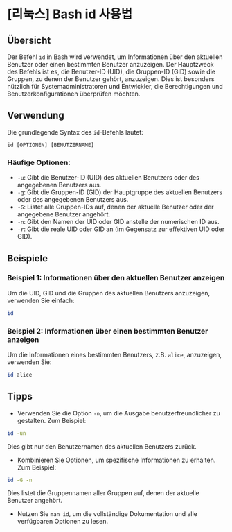 # [리눅스] Bash id 사용법

## Übersicht
Der Befehl `id` in Bash wird verwendet, um Informationen über den aktuellen Benutzer oder einen bestimmten Benutzer anzuzeigen. Der Hauptzweck des Befehls ist es, die Benutzer-ID (UID), die Gruppen-ID (GID) sowie die Gruppen, zu denen der Benutzer gehört, anzuzeigen. Dies ist besonders nützlich für Systemadministratoren und Entwickler, die Berechtigungen und Benutzerkonfigurationen überprüfen möchten.

## Verwendung
Die grundlegende Syntax des `id`-Befehls lautet:

```
id [OPTIONEN] [BENUTZERNAME]
```

### Häufige Optionen:
- `-u`: Gibt die Benutzer-ID (UID) des aktuellen Benutzers oder des angegebenen Benutzers aus.
- `-g`: Gibt die Gruppen-ID (GID) der Hauptgruppe des aktuellen Benutzers oder des angegebenen Benutzers aus.
- `-G`: Listet alle Gruppen-IDs auf, denen der aktuelle Benutzer oder der angegebene Benutzer angehört.
- `-n`: Gibt den Namen der UID oder GID anstelle der numerischen ID aus.
- `-r`: Gibt die reale UID oder GID an (im Gegensatz zur effektiven UID oder GID).

## Beispiele
### Beispiel 1: Informationen über den aktuellen Benutzer anzeigen
Um die UID, GID und die Gruppen des aktuellen Benutzers anzuzeigen, verwenden Sie einfach:

```bash
id
```

### Beispiel 2: Informationen über einen bestimmten Benutzer anzeigen
Um die Informationen eines bestimmten Benutzers, z.B. `alice`, anzuzeigen, verwenden Sie:

```bash
id alice
```

## Tipps
- Verwenden Sie die Option `-n`, um die Ausgabe benutzerfreundlicher zu gestalten. Zum Beispiel:

```bash
id -un
```
Dies gibt nur den Benutzernamen des aktuellen Benutzers zurück.

- Kombinieren Sie Optionen, um spezifische Informationen zu erhalten. Zum Beispiel:

```bash
id -G -n
```
Dies listet die Gruppennamen aller Gruppen auf, denen der aktuelle Benutzer angehört.

- Nutzen Sie `man id`, um die vollständige Dokumentation und alle verfügbaren Optionen zu lesen.
